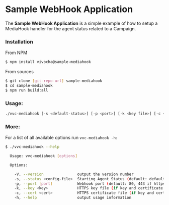 # Sample WebHook Application

The **Sample WebHook Application** is a simple example of how to setup a MediaHook handler for the agent status related to a Campaign.

### Installation
From NPM
```bash
$ npm install vivocha@sample-mediahook
```
From sources
```bash
$ git clone [git-repo-url] sample-mediahook
$ cd sample-mediahook
$ npm run build:all
```

### Usage:
```sh
./vvc-mediahook [-s <default-status>] [-p <port>] [-k <key file>] [-c <cert file>]
```

### More:
For a list of all available options run `vvc-mediahook -h`:
```sh
$ ./vvc-mediahook --help

  Usage: vvc-mediahook [options]

  Options:

    -V, --version               output the version number
    -s, --status <config-file>  Starting Agent Status (default: default.json)
    -p, --port [port]           Webhook port (default: 80, 443 if https is enabled)
    -k, --key <key>             HTTPS key file (if key and certificate are provided the server will listen in HTTPS mode)
    -c, --cert <cert>           HTTPS certificate file (if key and certificate are provided the server will listen in HTTPS mode)
    -h, --help                  output usage information
```
